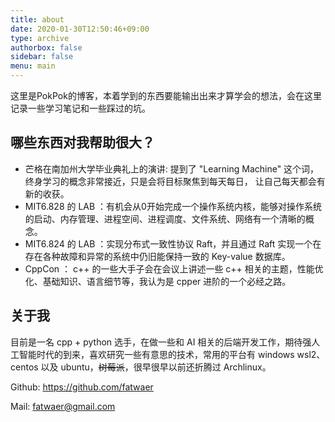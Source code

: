 ```yaml
---
title: about
date: 2020-01-30T12:50:46+09:00
type: archive
authorbox: false
sidebar: false
menu: main
---
```



这里是PokPok的博客，本着学到的东西要能输出出来才算学会的想法，会在这里记录一些学习笔记和一些踩过的坑。

## 哪些东西对我帮助很大？

- 芒格在南加州大学毕业典礼上的演讲: 提到了 "Learning Machine" 这个词，终身学习的概念非常接近，只是会将目标聚焦到每天每日，
让自己每天都会有新的收获。
- MIT6.828 的 LAB ：有机会从0开始完成一个操作系统内核，能够对操作系统的启动、内存管理、进程空间、进程调度、文件系统、网络有一个清晰的概念。
- MIT6.824 的 LAB ：实现分布式一致性协议 Raft，并且通过 Raft 实现一个在存在各种故障和异常的系统中仍旧能保持一致的 Key-value 数据库。
- CppCon ： c++ 的一些大手子会在会议上讲述一些 c++ 相关的主题，性能优化、基础知识、语言细节等，我认为是 cpper 进阶的一个必经之路。


## 关于我

目前是一名 cpp + python 选手，在做一些和 AI 相关的后端开发工作，期待强人工智能时代的到来，喜欢研究一些有意思的技术，常用的平台有 windows wsl2、centos 以及 ubuntu，~~树莓派~~，很早很早以前还折腾过 Archlinux。

Github: <https://github.com/fatwaer>

Mail: fatwaer@gmail.com
